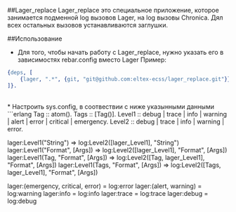 ##Lager_replace
Lager_replace это специальное приложение, которое занимается подменной log вызовов Lager, на log вызовы Chronica. 
Дял всех остальных вызовов устанавливаются заглушки. 

##Использование
* Для того, чтобы начать работу с Lager_replace, нужно указать его в зависимостях rebar.config вместо Lager
Пример:
```erlang
{deps, [
    {lager, ".*", {git, "git@github.com:eltex-ecss/lager_replace.git"}}
]}.
```
<br>
* Настроить sys.config, в соотвествии с ниже указынными данными
```erlang
Tag :: atom().
Tags :: [Tag()].
Level1 :: debug | trace | info | warning | alert | error | critical | emergency.
Level2 :: debug | trace | info | warning | error.

lager:Level1("String")                =>  log:Level2([lager_Level1], "String") 
lager:Level1("Format", [Args])        =>  log:Level2([lager_Level1], "Format", [Args])
lager:Level1(Tag, "Format", [Args])   =>  log:Level2([Tag, lager_Level1], "Format", [Args])
lager:Level1(Tags, "Format", [Args])  =>  log:Level2([Tags, lager_Level1], "Format", [Args])

lager:(emergency, critical, error)    = log:error
lager:(alert, warning)                = log:warning
lager:info                            = log:info
lager:trace                           = log:trace
lager:debug                           = log:debug
```
